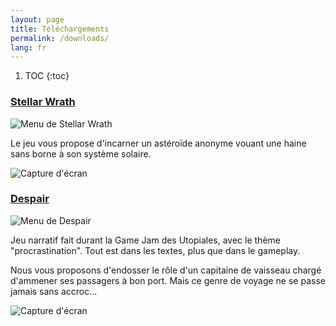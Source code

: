 ```yaml
---
layout: page
title: Téléchargements
permalink: /downloads/
lang: fr
---
```


1. TOC
{:toc}

### [Stellar Wrath](https://dualwielding.itch.io/stellar-wrath) 

![Menu de Stellar Wrath](https://img.itch.zone/aW1hZ2UvMTgyNDY1Lzg1MzAwNi5wbmc=/original/kM3n9F.png)

Le jeu vous propose d'incarner un astéroïde anonyme vouant une haine sans borne à son système solaire.

![Capture d'écran](https://img.itch.zone/aW1hZ2UvMTgyNDY1Lzg1MzAwOC5wbmc=/original/j8rlIR.png)

### [Despair](https://dualwielding.itch.io/despair)

![Menu de Despair](https://img.itch.zone/aW1hZ2UvMTg3ODIxLzg3ODQzNS5wbmc=/347x500/32Lzw4.png)

Jeu narratif fait durant la Game Jam des Utopiales, avec le thème "procrastination". Tout est dans les textes, plus que dans le gameplay.

Nous vous proposons d'endosser le rôle d'un capitaine de vaisseau chargé d'ammener ses passagers à bon port. Mais ce genre de voyage ne se passe jamais sans accroc...

![Capture d'écran](https://img.itch.zone/aW1hZ2UvMTg3ODIxLzg3ODQ0MS5wbmc=/347x500/70IWQi.png)

